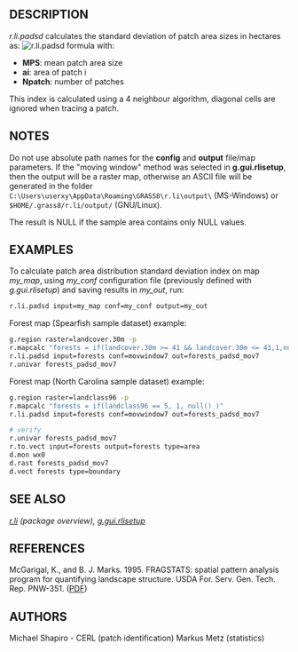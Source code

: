 ## DESCRIPTION

*r.li.padsd* calculates the standard deviation of patch area sizes in
hectares as:
![r.li.padsd formula](rlipadsd_formula.png)
with:

- **MPS**: mean patch area size
- **a<span class="small"><span class="small">i</span></span>**: area of
  patch i
- **N<span class="small">patch</span>**: number of patches

This index is calculated using a 4 neighbour algorithm, diagonal cells
are ignored when tracing a patch.

## NOTES

Do not use absolute path names for the **config** and **output**
file/map parameters. If the "moving window" method was selected in
**g.gui.rlisetup**, then the output will be a raster map, otherwise an
ASCII file will be generated in the folder
`C:\Users\userxy\AppData\Roaming\GRASS8\r.li\output\` (MS-Windows) or
`$HOME/.grass8/r.li/output/` (GNU/Linux).

The result is NULL if the sample area contains only NULL values.

## EXAMPLES

To calculate patch area distribution standard deviation index on map
*my_map*, using *my_conf* configuration file (previously defined with
*g.gui.rlisetup*) and saving results in *my_out*, run:

```bash
r.li.padsd input=my_map conf=my_conf output=my_out
```

Forest map (Spearfish sample dataset) example:

```bash
g.region raster=landcover.30m -p
r.mapcalc "forests = if(landcover.30m >= 41 && landcover.30m <= 43,1,null())"
r.li.padsd input=forests conf=movwindow7 out=forests_padsd_mov7
r.univar forests_padsd_mov7
```

Forest map (North Carolina sample dataset) example:

```bash
g.region raster=landclass96 -p
r.mapcalc "forests = if(landclass96 == 5, 1, null() )"
r.li.padsd input=forests conf=movwindow7 out=forests_padsd_mov7

# verify
r.univar forests_padsd_mov7
r.to.vect input=forests output=forests type=area
d.mon wx0
d.rast forests_padsd_mov7
d.vect forests type=boundary
```

## SEE ALSO

*[r.li](r.li.md) (package overview),
[g.gui.rlisetup](g.gui.rlisetup.md)*

## REFERENCES

McGarigal, K., and B. J. Marks. 1995. FRAGSTATS: spatial pattern
analysis program for quantifying landscape structure. USDA For. Serv.
Gen. Tech. Rep. PNW-351. ([PDF](https://doi.org/10.2737/PNW-GTR-351))

## AUTHORS

Michael Shapiro - CERL (patch identification)
Markus Metz (statistics)
